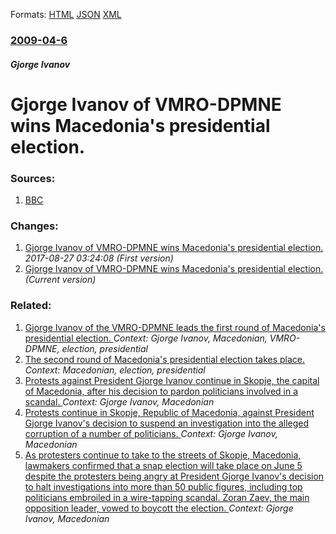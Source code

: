 
Formats: [HTML](/news/2009/04/6/gjorge-ivanov-of-vmroadpmne-wins-macedonia-s-presidential-election.html)  [JSON](/news/2009/04/6/gjorge-ivanov-of-vmroadpmne-wins-macedonia-s-presidential-election.json)  [XML](/news/2009/04/6/gjorge-ivanov-of-vmroadpmne-wins-macedonia-s-presidential-election.xml)  

### [2009-04-6](/news/2009/04/6/index.md)

##### Gjorge Ivanov
#  Gjorge Ivanov of VMRO-DPMNE wins Macedonia's presidential election. 




### Sources:

1. [BBC](http://news.bbc.co.uk/2/hi/europe/7984084.stm)

### Changes:

1. [ Gjorge Ivanov of VMRO-DPMNE wins Macedonia's presidential election. ](/news/2009/04/6/gjorge-ivanov-of-vmro-dpmne-wins-macedonia-s-presidential-election.md) _2017-08-27 03:24:08 (First version)_
1. [ Gjorge Ivanov of VMRO-DPMNE wins Macedonia's presidential election. ](/news/2009/04/6/gjorge-ivanov-of-vmroadpmne-wins-macedonia-s-presidential-election.md) _(Current version)_

### Related:

1. [ Gjorge Ivanov of the VMRO-DPMNE leads the first round of Macedonia's presidential election. ](/news/2009/03/23/gjorge-ivanov-of-the-vmroadpmne-leads-the-first-round-of-macedonia-s-presidential-election.md) _Context: Gjorge Ivanov, Macedonian, VMRO-DPMNE, election, presidential_
2. [ The second round of Macedonia's presidential election takes place. ](/news/2009/04/5/the-second-round-of-macedonia-s-presidential-election-takes-place.md) _Context: Macedonian, election, presidential_
3. [Protests against President Gjorge Ivanov continue in Skopje, the capital of Macedonia, after his decision to pardon politicians involved in a scandal. ](/news/2016/04/18/protests-against-president-gjorge-ivanov-continue-in-skopje-the-capital-of-macedonia-after-his-decision-to-pardon-politicians-involved-in.md) _Context: Gjorge Ivanov, Macedonian_
4. [Protests continue in Skopje, Republic of Macedonia, against President Gjorge Ivanov's decision to suspend an investigation into the alleged corruption of a number of politicians. ](/news/2016/04/17/protests-continue-in-skopje-republic-of-macedonia-against-president-gjorge-ivanov-s-decision-to-suspend-an-investigation-into-the-alleged.md) _Context: Gjorge Ivanov, Macedonian_
5. [As protesters continue to take to the streets of Skopje, Macedonia, lawmakers confirmed that a snap election will take place on June 5 despite the protesters being angry at President Gjorge Ivanov's decision to halt investigations into more than 50 public figures, including top politicians embroiled in a wire-tapping scandal. Zoran Zaev, the main opposition leader, vowed to boycott the election. ](/news/2016/04/16/as-protesters-continue-to-take-to-the-streets-of-skopje-macedonia-lawmakers-confirmed-that-a-snap-election-will-take-place-on-june-5-despi.md) _Context: Gjorge Ivanov, Macedonian_
